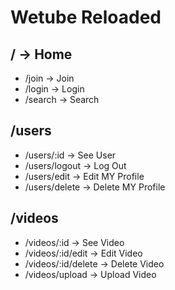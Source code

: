 # Wetube Reloaded

## / -> Home

- /join -> Join
- /login -> Login
- /search -> Search

## /users

- /users/:id -> See User
- /users/logout -> Log Out
- /users/edit -> Edit MY Profile
- /users/delete -> Delete MY Profile

## /videos

- /videos/:id -> See Video
- /videos/:id/edit -> Edit Video
- /videos/:id/delete -> Delete Video
- /videos/upload -> Upload Video
